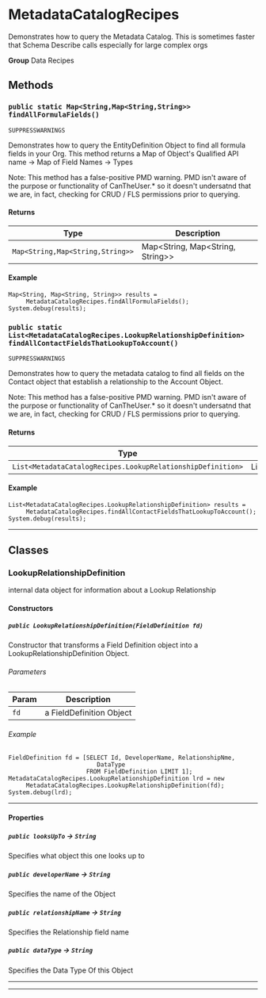 # MetadataCatalogRecipes

Demonstrates how to query the Metadata Catalog. This is
sometimes faster that Schema Describe calls especially for large complex orgs


**Group** Data Recipes

## Methods
### `public static Map<String,Map<String,String>> findAllFormulaFields()`

`SUPPRESSWARNINGS`

Demonstrates how to query the EntityDefinition Object to
find all formula fields in your Org. This method returns a Map of
Object's Qualified API name -&gt; Map of Field Names -&gt; Types

Note: This method has a false-positive PMD warning. PMD isn't aware of
the purpose or functionality of CanTheUser.* so it doesn't undersatnd
that we are, in fact, checking for CRUD / FLS permissions prior to
querying.

#### Returns

|Type|Description|
|---|---|
|`Map<String,Map<String,String>>`|Map<String, Map<String, String>>|

#### Example
```apex
Map<String, Map<String, String>> results =
     MetadataCatalogRecipes.findAllFormulaFields();
System.debug(results);
```


### `public static List<MetadataCatalogRecipes.LookupRelationshipDefinition> findAllContactFieldsThatLookupToAccount()`

`SUPPRESSWARNINGS`

Demonstrates how to query the metadata catalog to find all
fields on the Contact object that establish a relationship to the Account
Object.

Note: This method has a false-positive PMD warning. PMD isn't aware of
the purpose or functionality of CanTheUser.* so it doesn't undersatnd
that we are, in fact, checking for CRUD / FLS permissions prior to
querying.

#### Returns

|Type|Description|
|---|---|
|`List<MetadataCatalogRecipes.LookupRelationshipDefinition>`|List<MetadataCatalogRecipes.LookupRelationshipDefinition>|

#### Example
```apex
List<MetadataCatalogRecipes.LookupRelationshipDefinition> results =
     MetadataCatalogRecipes.findAllContactFieldsThatLookupToAccount();
System.debug(results);
```


---
## Classes
### LookupRelationshipDefinition

internal data object for information about a Lookup
Relationship

#### Constructors
##### `public LookupRelationshipDefinition(FieldDefinition fd)`

Constructor that transforms a Field Definition object
  into a LookupRelationshipDefinition Object.

###### Parameters

|Param|Description|
|---|---|
|`fd`|a FieldDefinition Object|

###### Example
```apex
FieldDefinition fd = [SELECT Id, DeveloperName, RelationshipNme,
                         DataType
                      FROM FieldDefinition LIMIT 1];
MetadataCatalogRecipes.LookupRelationshipDefinition lrd = new
     MetadataCatalogRecipes.LookupRelationshipDefinition(fd);
System.debug(lrd);
```


---
#### Properties

##### `public looksUpTo` → `String`


Specifies what object this one looks up to

##### `public developerName` → `String`


Specifies the name of the Object

##### `public relationshipName` → `String`


Specifies the Relationship field name

##### `public dataType` → `String`


Specifies the Data Type Of this Object

---

---
